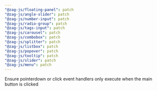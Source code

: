 ```yaml
---
"@zag-js/floating-panel": patch
"@zag-js/angle-slider": patch
"@zag-js/number-input": patch
"@zag-js/radio-group": patch
"@zag-js/tags-input": patch
"@zag-js/carousel": patch
"@zag-js/combobox": patch
"@zag-js/splitter": patch
"@zag-js/listbox": patch
"@zag-js/popover": patch
"@zag-js/tooltip": patch
"@zag-js/slider": patch
"@zag-js/menu": patch
---
```


Ensure pointerdown or click event handlers only execute when the main button is clicked
